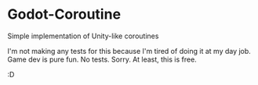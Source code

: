 # Godot-Coroutine

Simple implementation of Unity-like coroutines

I'm not making any tests for this because I'm tired of doing it at my day job. Game dev is pure fun. No tests. Sorry.
At least, this is free.

:D
